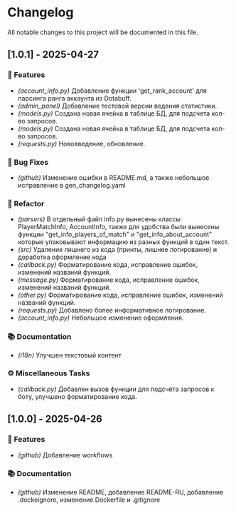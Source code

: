 # Changelog

All notable changes to this project will be documented in this file.

## [1.0.1] - 2025-04-27

### 🚀 Features

- *(account_info.py)* Добавление функции 'get_rank_account' для парсинга ранга аккаунта из Dotabuff.
- *(admin_panel)* Добавление тестовой версии ведения статистики.
- *(models.py)* Создана новая ячейка в таблице БД, для подсчета кол-во запросов.
- *(models.py)* Создана новая ячейка в таблице БД, для подсчета кол-во запросов.
- *(requests.py)* Нововведение, обновление.

### 🐛 Bug Fixes

- *(github)* Изменение ошибки в README.md, а также небольшое исправление в gen_changelog.yaml

### 🚜 Refactor

- *(parsers)* В отдельный файл info.py вынесены классы PlayerMatchInfo, AccountInfo, также для удобства были вынесены функции "get_info_players_of_match" и "get_info_about_account" которые упаковывают информацию из разных функций в один текст.
- *(src)* Удаление лишнего из кода (принты, лишнее логирование) и доработка оформление кода
- *(callback.py)* Форматирование кода, исправление ошибок, изменений названий функций.
- *(message.py)* Форматирование кода, исправление ошибок, изменений названий функций.
- *(other.py)* Форматирование кода, исправление ошибок, изменений названий функций.
- *(requests.py)* Добавлено более информативное логирование.
- *(account_info.py)* Небольшое изменение оформления.

### 📚 Documentation

- *(i18n)* Улучшен текстовый контент

### ⚙️ Miscellaneous Tasks

- *(callback.py)* Добавлен вызов функции для подсчёта запросов к боту, улучшено форматирование кода.

## [1.0.0] - 2025-04-26

### 🚀 Features

- *(github)* Добавление workflows

### 📚 Documentation

- *(github)* Изменение README, добавление README-RU, добавление .dockeignore, изменение Dockerfile и .gitignore

<!-- generated by git-cliff -->
